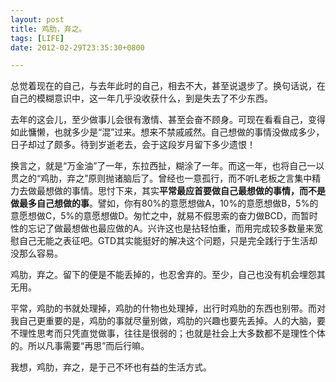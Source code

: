 ```yaml
---
layout: post
title: 鸡肋，弃之。
tags: [LIFE]
date: 2012-02-29T23:35:30+0800

---
```


总觉着现在的自己，与去年此时的自己，相去不大，甚至说退步了。换句话说，在自己的模糊意识中，这一年几乎没收获什么，到是失去了不少东西。

去年的这会儿，至少做事儿会很有激情、甚至会奋不顾身。可现在看看自己，变得如此慵懒，也就多少是“混”过来。想来不禁戚戚然。自己想做的事情没做成多少，日子却过了颇多。待到岁逝老去，会于这段岁月留下多少遗恨！

换言之，就是“万金油”了一年，东拉西扯，糊涂了一年。而这一年，也将自己一以贯之的“鸡肋，弃之”原则抛诸脑后了。曾经也一意孤行，而不听L老板之言集中精力去做最想做的事情。思忖下来，其实**平常最应首要做自己最想做的事情，而不是做最多自己想做的事**。譬如，你有80%的意愿想做A，10%的意愿想做B，5%的意愿想做C，5%的意愿想做D。匆忙之中，就易不假思索的奋力做BCD，而暂时性的忘记了做最想做也最应做的A。兴许这也是拈轻怕重，而用完成较多数量来宽慰自己无能之表征吧。GTD其实能挺好的解决这个问题，只是完全践行于生活却没那么容易。 

鸡肋，弃之。留下的便是不能丢掉的，也忍舍弃的。至少，自己也没有机会埋怨其无用。

平常，鸡肋的书就处理掉，鸡肋的什物也处理掉，出行时鸡肋的东西也别带。而对我自己更重要的是，鸡肋的事就尽量别做，鸡肋的兴趣也要先丢掉。人的大脑，要不理性思考而只凭直觉做事，往往是很弱的；也就是社会上大多数都不是理性个体的。所以凡事需要“再思”而后行嘛。  

我想，鸡肋，弃之，是于己不坏也有益的生活方式。